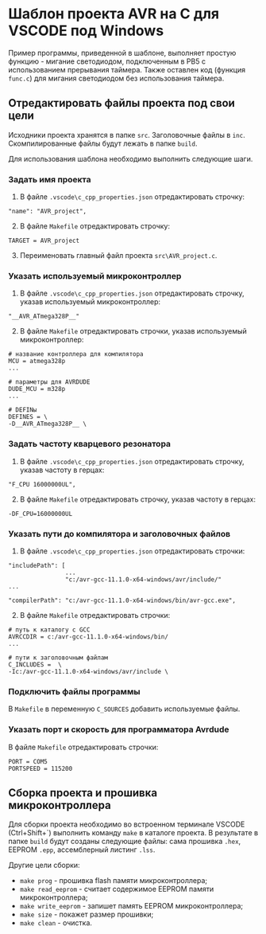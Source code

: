 # Шаблон проекта AVR на C для VSCODE под Windows

Пример программы, приведенной в шаблоне, выполняет простую функцию - мигание светодиодом, подключенным в PB5 с использованием прерывания таймера. Также оставлен код (функция `func.c`) для мигания светодиодом без использования таймера.

## Отредактировать файлы проекта под свои цели

Исходники проекта хранятся в папке `src`. Заголовочные файлы в `inc`. Скомпилированные файлы будут лежать в папке `build`.

Для использования шаблона необходимо выполнить следующие шаги.

### Задать имя проекта

1. В файле `.vscode\c_cpp_properties.json` отредактировать строчку:
```
"name": "AVR_project",
```

2. В файле `Makefile` отредактировать строчку:
```
TARGET = AVR_project
```

3. Переименовать главный файл проекта `src\AVR_project.c`.

### Указать используемый микроконтроллер

1. В файле `.vscode\c_cpp_properties.json` отредактировать строчку, указав используемый микроконтроллер:
```
"__AVR_ATmega328P__"
```

2. В файле `Makefile` отредактировать строчки, указав используемый микроконтроллер:
```
# название контроллера для компилятора
MCU = atmega328p
...

# параметры для AVRDUDE
DUDE_MCU = m328p
...

# DEFINы
DEFINES = \
-D__AVR_ATmega328P__ \
```

### Задать частоту кварцевого резонатора

1. В файле `.vscode\c_cpp_properties.json` отредактировать строчку, указав частоту в герцах:
```
"F_CPU 16000000UL",
```

2. В файле `Makefile` отредактировать строчку, указав частоту в герцах:
```
-DF_CPU=16000000UL
```

### Указать пути до компилятора и заголовочных файлов

1. В файле `.vscode\c_cpp_properties.json` отредактировать строчки:
```
"includePath": [
				...
                "c:/avr-gcc-11.1.0-x64-windows/avr/include/"
...

"compilerPath": "c:/avr-gcc-11.1.0-x64-windows/bin/avr-gcc.exe",
```

2. В файле `Makefile` отредактировать строчки:
```
# путь к каталогу с GCC
AVRCCDIR = c:/avr-gcc-11.1.0-x64-windows/bin/
...

# пути к заголовочным файлам
C_INCLUDES =  \
-Ic:/avr-gcc-11.1.0-x64-windows/avr/include \
```

### Подключить файлы программы

В `Makefile` в переменную `C_SOURCES` добавить используемые файлы.

### Указать порт и скорость для программатора Avrdude

В файле `Makefile` отредактировать строчки:
```
PORT = COM5
PORTSPEED = 115200
```

## Сборка проекта и прошивка микроконтроллера

Для сборки проекта необходимо во встроенном терминале VSCODE (Ctrl+Shift+\`) выполнить команду `make` в каталоге проекта. В результате в папке `build` будут созданы следующие файлы: сама прошивка `.hex`, EEPROM `.epp`, ассемблерный листинг `.lss`.

Другие цели сборки:

- `make prog` - прошивка flash памяти микроконтроллера;
- `make read_eeprom` - считает содержимое EEPROM памяти микроконтроллера;
- `make write_eeprom` - запишет память EEPROM микроконтроллера;
- `make size` - покажет размер прошивки;
- `make clean` - очистка.
